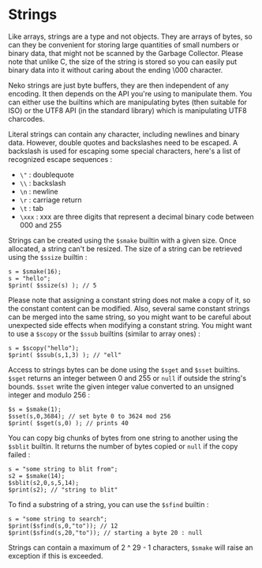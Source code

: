 # Strings

Like arrays, strings are a type and not objects. They are arrays of bytes, so can they be convenient for storing large quantities of small numbers or binary data, that might not be scanned by the Garbage Collector. Please note that unlike C, the size of the string is stored so you can easily put binary data into it without caring about the ending \000 character.

Neko strings are just byte buffers, they are then independent of any encoding. It then depends on the API you're using to manipulate them. You can either use the builtins which are manipulating bytes (then suitable for ISO) or the UTF8 API (in the standard library) which is manipulating UTF8 charcodes.

Literal strings can contain any character, including newlines and binary data. However, double quotes and backslashes need to be escaped. A backslash is used for escaping some special characters, here's a list of recognized escape sequences :

- `\"` : doublequote
- `\\` : backslash
- `\n` : newline
- `\r` : carriage return
- `\t` : tab
- `\xxx` : xxx are three digits that represent a decimal binary code between 000 and 255

Strings can be created using the `$smake` builtin with a given size. Once allocated, a string can't be resized. The size of a string can be retrieved using the `$ssize` builtin :

```neko
s = $smake(16);
s = "hello";
$print( $ssize(s) ); // 5
```

Please note that assigning a constant string does not make a copy of it, so the constant content can be modified. Also, several same constant strings can be merged into the same string, so you might want to be careful about unexpected side effects when modifying a constant string. You might want to use a `$scopy` or the `$ssub` builtins (similar to array ones) :

```neko
s = $scopy("hello");
$print( $ssub(s,1,3) ); // "ell"
```

Access to strings bytes can be done using the `$sget` and `$sset` builtins. `$sget` returns an integer between 0 and 255 or `null` if outside the string's bounds. `$sset` write the given integer value converted to an unsigned integer and modulo 256 :

```neko
$s = $smake(1);
$sset(s,0,3684); // set byte 0 to 3624 mod 256
$print( $sget(s,0) ); // prints 40
```

You can copy big chunks of bytes from one string to another using the `$sblit` builtin. It returns the number of bytes copied or `null` if the copy failed :

```neko
s = "some string to blit from";
s2 = $smake(14);
$sblit(s2,0,s,5,14);
$print(s2); // "string to blit"
```

To find a substring of a string, you can use the `$sfind` builtin :

```neko
s = "some string to search";
$print($sfind(s,0,"to")); // 12
$print($sfind(s,20,"to")); // starting a byte 20 : null
```

Strings can contain a maximum of 2 ^ 29 - 1 characters, `$smake` will raise an exception if this is exceeded.
